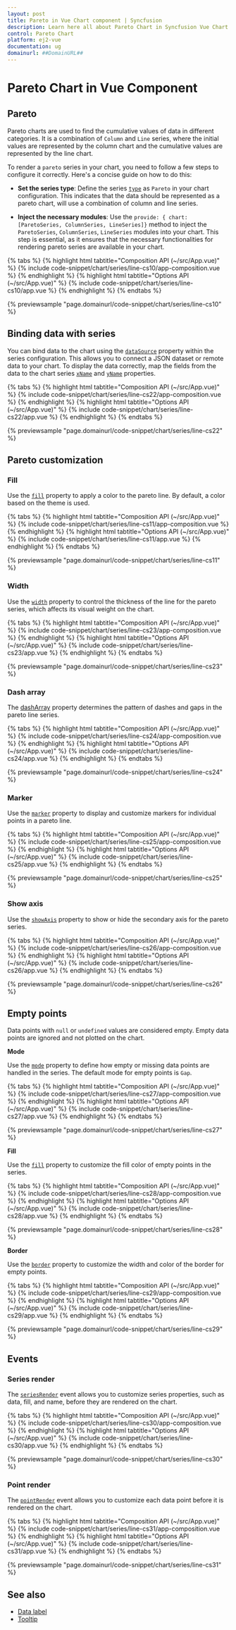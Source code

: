 ```yaml
---
layout: post
title: Pareto in Vue Chart component | Syncfusion
description: Learn here all about Pareto Chart in Syncfusion Vue Chart component of Syncfusion Essential JS 2 and more.
control: Pareto Chart
platform: ej2-vue
documentation: ug
domainurl: ##DomainURL##
---
```


# Pareto Chart in Vue Component

## Pareto

Pareto charts are used to find the cumulative values of data in different categories. It is a combination of `Column` and `Line` series, where the initial values are represented by the column chart and the cumulative values are represented by the line chart.

To render a `pareto` series in your chart, you need to follow a few steps to configure it correctly. Here's a concise guide on how to do this:
 
* **Set the series type**: Define the series [`type`](https://ej2.syncfusion.com/vue/documentation/api/chart/series/#type) as `Pareto` in your chart configuration. This indicates that the data should be represented as a pareto chart, will use a combination of column and line series.

* **Inject the necessary modules**: Use the `provide: { chart: [ParetoSeries, ColumnSeries, LineSeries]}` method to inject the `ParetoSeries`, `ColumnSeries`, `LineSeries` modules into your chart. This step is essential, as it ensures that the necessary functionalities for rendering pareto series are available in your chart.

{% tabs %}
{% highlight html tabtitle="Composition API (~/src/App.vue)" %}
{% include code-snippet/chart/series/line-cs10/app-composition.vue %}
{% endhighlight %}
{% highlight html tabtitle="Options API (~/src/App.vue)" %}
{% include code-snippet/chart/series/line-cs10/app.vue %}
{% endhighlight %}
{% endtabs %}
        
{% previewsample "page.domainurl/code-snippet/chart/series/line-cs10" %}

## Binding data with series

You can bind data to the chart using the [`dataSource`](https://ej2.syncfusion.com/vue/documentation/api/chart/series/#datasource) property within the series configuration. This allows you to connect a JSON dataset or remote data to your chart. To display the data correctly, map the fields from the data to the chart series [`xName`](https://ej2.syncfusion.com/vue/documentation/api/chart/series/#xname) and [`yName`](https://ej2.syncfusion.com/vue/documentation/api/chart/series/#yname) properties.

{% tabs %}
{% highlight html tabtitle="Composition API (~/src/App.vue)" %}
{% include code-snippet/chart/series/line-cs22/app-composition.vue %}
{% endhighlight %}
{% highlight html tabtitle="Options API (~/src/App.vue)" %}
{% include code-snippet/chart/series/line-cs22/app.vue %}
{% endhighlight %}
{% endtabs %}
        
{% previewsample "page.domainurl/code-snippet/chart/series/line-cs22" %}

## Pareto customization

### Fill

Use the [`fill`](https://ej2.syncfusion.com/vue/documentation/api/chart/paretoOptions/#fill) property to apply a color to the pareto line. By default, a color based on the theme is used.

{% tabs %}
{% highlight html tabtitle="Composition API (~/src/App.vue)" %}
{% include code-snippet/chart/series/line-cs11/app-composition.vue %}
{% endhighlight %}
{% highlight html tabtitle="Options API (~/src/App.vue)" %}
{% include code-snippet/chart/series/line-cs11/app.vue %}
{% endhighlight %}
{% endtabs %}
        
{% previewsample "page.domainurl/code-snippet/chart/series/line-cs11" %}

### Width

Use the [`width`](https://ej2.syncfusion.com/vue/documentation/api/chart/paretoOptions/#width) property to control the thickness of the line for the pareto series, which affects its visual weight on the chart.

{% tabs %}
{% highlight html tabtitle="Composition API (~/src/App.vue)" %}
{% include code-snippet/chart/series/line-cs23/app-composition.vue %}
{% endhighlight %}
{% highlight html tabtitle="Options API (~/src/App.vue)" %}
{% include code-snippet/chart/series/line-cs23/app.vue %}
{% endhighlight %}
{% endtabs %}
        
{% previewsample "page.domainurl/code-snippet/chart/series/line-cs23" %}

### Dash array

The [dashArray](https://ej2.syncfusion.com/vue/documentation/api/chart/paretoOptions/#dasharray) property determines the pattern of dashes and gaps in the pareto line series.

{% tabs %}
{% highlight html tabtitle="Composition API (~/src/App.vue)" %}
{% include code-snippet/chart/series/line-cs24/app-composition.vue %}
{% endhighlight %}
{% highlight html tabtitle="Options API (~/src/App.vue)" %}
{% include code-snippet/chart/series/line-cs24/app.vue %}
{% endhighlight %}
{% endtabs %}
        
{% previewsample "page.domainurl/code-snippet/chart/series/line-cs24" %}

### Marker

Use the [`marker`](https://ej2.syncfusion.com/vue/documentation/api/chart/paretoOptions/#marker) property to display and customize markers for individual points in a pareto line.

{% tabs %}
{% highlight html tabtitle="Composition API (~/src/App.vue)" %}
{% include code-snippet/chart/series/line-cs25/app-composition.vue %}
{% endhighlight %}
{% highlight html tabtitle="Options API (~/src/App.vue)" %}
{% include code-snippet/chart/series/line-cs25/app.vue %}
{% endhighlight %}
{% endtabs %}
        
{% previewsample "page.domainurl/code-snippet/chart/series/line-cs25" %}

### Show axis

Use the [`showAxis`](https://ej2.syncfusion.com/vue/documentation/api/chart/paretoOptions/#showaxis) property to show or hide the secondary axis for the pareto series.

{% tabs %}
{% highlight html tabtitle="Composition API (~/src/App.vue)" %}
{% include code-snippet/chart/series/line-cs26/app-composition.vue %}
{% endhighlight %}
{% highlight html tabtitle="Options API (~/src/App.vue)" %}
{% include code-snippet/chart/series/line-cs26/app.vue %}
{% endhighlight %}
{% endtabs %}
        
{% previewsample "page.domainurl/code-snippet/chart/series/line-cs26" %}

## Empty points

Data points with `null` or `undefined` values are considered empty. Empty data points are ignored and not plotted on the chart.

**Mode**

Use the [`mode`](https://ej2.syncfusion.com/vue/documentation/api/chart/emptyPointSettings/#mode) property to define how empty or missing data points are handled in the series. The default mode for empty points is `Gap`.

{% tabs %}
{% highlight html tabtitle="Composition API (~/src/App.vue)" %}
{% include code-snippet/chart/series/line-cs27/app-composition.vue %}
{% endhighlight %}
{% highlight html tabtitle="Options API (~/src/App.vue)" %}
{% include code-snippet/chart/series/line-cs27/app.vue %}
{% endhighlight %}
{% endtabs %}
        
{% previewsample "page.domainurl/code-snippet/chart/series/line-cs27" %}

**Fill**

Use the [`fill`](https://ej2.syncfusion.com/vue/documentation/api/chart/emptyPointSettings/#fill) property to customize the fill color of empty points in the series.

{% tabs %}
{% highlight html tabtitle="Composition API (~/src/App.vue)" %}
{% include code-snippet/chart/series/line-cs28/app-composition.vue %}
{% endhighlight %}
{% highlight html tabtitle="Options API (~/src/App.vue)" %}
{% include code-snippet/chart/series/line-cs28/app.vue %}
{% endhighlight %}
{% endtabs %}
        
{% previewsample "page.domainurl/code-snippet/chart/series/line-cs28" %}

**Border**

Use the [`border`](https://ej2.syncfusion.com/vue/documentation/api/chart/emptyPointSettings/#border) property to customize the width and color of the border for empty points.

{% tabs %}
{% highlight html tabtitle="Composition API (~/src/App.vue)" %}
{% include code-snippet/chart/series/line-cs29/app-composition.vue %}
{% endhighlight %}
{% highlight html tabtitle="Options API (~/src/App.vue)" %}
{% include code-snippet/chart/series/line-cs29/app.vue %}
{% endhighlight %}
{% endtabs %}
        
{% previewsample "page.domainurl/code-snippet/chart/series/line-cs29" %}

## Events

### Series render

The [`seriesRender`](https://ej2.syncfusion.com/vue/documentation/api/chart#seriesrender) event allows you to customize series properties, such as data, fill, and name, before they are rendered on the chart.

{% tabs %}
{% highlight html tabtitle="Composition API (~/src/App.vue)" %}
{% include code-snippet/chart/series/line-cs30/app-composition.vue %}
{% endhighlight %}
{% highlight html tabtitle="Options API (~/src/App.vue)" %}
{% include code-snippet/chart/series/line-cs30/app.vue %}
{% endhighlight %}
{% endtabs %}
        
{% previewsample "page.domainurl/code-snippet/chart/series/line-cs30" %}

### Point render

The [`pointRender`](https://ej2.syncfusion.com/vue/documentation/api/chart#pointrender) event allows you to customize each data point before it is rendered on the chart.

{% tabs %}
{% highlight html tabtitle="Composition API (~/src/App.vue)" %}
{% include code-snippet/chart/series/line-cs31/app-composition.vue %}
{% endhighlight %}
{% highlight html tabtitle="Options API (~/src/App.vue)" %}
{% include code-snippet/chart/series/line-cs31/app.vue %}
{% endhighlight %}
{% endtabs %}
        
{% previewsample "page.domainurl/code-snippet/chart/series/line-cs31" %}

## See also

* [Data label](../data-labels.md)
* [Tooltip](../tool-tip.md)